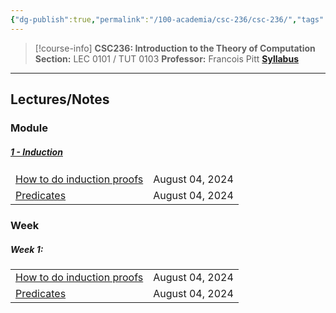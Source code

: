 ```yaml
---
{"dg-publish":true,"permalink":"/100-academia/csc-236/csc-236/","tags":["university","cs","course-page"],"created":"2024-06-22T19:06:11.111-04:00","updated":"2024-09-04T01:00:08.147-04:00"}
---
```



> [!course-info] **CSC236: Introduction to the Theory of Computation**
> **Section:** LEC 0101 / TUT 0103
> **Professor:** Francois Pitt
> **[Syllabus](https://q.utoronto.ca/courses/353601)**

---

## Lectures/Notes

### Module

<h5><span><a data-tooltip-position="top" aria-label="100 Academia/CSC236/1 - Induction/1 - Induction.md" data-href="100 Academia/CSC236/1 - Induction/1 - Induction.md" href="100 Academia/CSC236/1 - Induction/1 - Induction.md" class="internal-link" target="_blank" rel="noopener">1 - Induction</a></span></h5><div><table class="dataview table-view-table"><thead class="table-view-thead"><tr class="table-view-tr-header"></tr></thead><tbody class="table-view-tbody"><tr><td><span><a data-tooltip-position="top" aria-label="100 Academia/CSC236/1 - Induction/How to do induction proofs.md" data-href="100 Academia/CSC236/1 - Induction/How to do induction proofs.md" href="100 Academia/CSC236/1 - Induction/How to do induction proofs.md" class="internal-link" target="_blank" rel="noopener">How to do induction proofs</a></span></td><td>August 04, 2024</td></tr><tr><td><span><a data-tooltip-position="top" aria-label="100 Academia/CSC236/1 - Induction/Predicates.md" data-href="100 Academia/CSC236/1 - Induction/Predicates.md" href="100 Academia/CSC236/1 - Induction/Predicates.md" class="internal-link" target="_blank" rel="noopener">Predicates</a></span></td><td>August 04, 2024</td></tr></tbody></table></div>

### Week

<h5><span>Week 1:</span></h5><div><table class="dataview table-view-table"><thead class="table-view-thead"><tr class="table-view-tr-header"></tr></thead><tbody class="table-view-tbody"><tr><td><span><a data-tooltip-position="top" aria-label="100 Academia/CSC236/1 - Induction/How to do induction proofs.md" data-href="100 Academia/CSC236/1 - Induction/How to do induction proofs.md" href="100 Academia/CSC236/1 - Induction/How to do induction proofs.md" class="internal-link" target="_blank" rel="noopener">How to do induction proofs</a></span></td><td>August 04, 2024</td></tr><tr><td><span><a data-tooltip-position="top" aria-label="100 Academia/CSC236/1 - Induction/Predicates.md" data-href="100 Academia/CSC236/1 - Induction/Predicates.md" href="100 Academia/CSC236/1 - Induction/Predicates.md" class="internal-link" target="_blank" rel="noopener">Predicates</a></span></td><td>August 04, 2024</td></tr></tbody></table></div>
